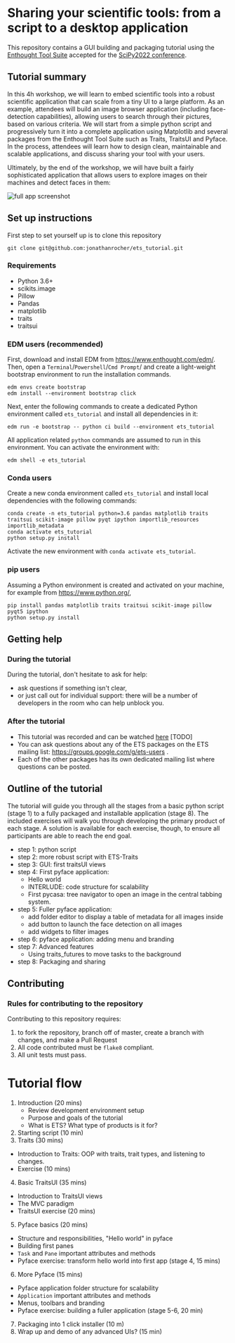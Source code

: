 # Sharing your scientific tools: from a script to a desktop application
This repository contains a GUI building and packaging tutorial using the 
[Enthought Tool Suite](https://docs.enthought.com/ets/) accepted for the 
[SciPy2022 conference](https://www.scipy2022.scipy.org/).

## Tutorial summary

In this 4h workshop, we will learn to embed scientific tools into a robust 
scientific application that can scale from a tiny UI to a large platform. As an 
example, attendees will build an image browser application (including 
face-detection capabilities), allowing users to search through their pictures, 
based on various criteria. We will start from a simple python script and 
progressively turn it into a complete application using Matplotlib and several 
packages from the Enthought Tool Suite such as Traits, TraitsUI and Pyface. In 
the process, attendees will learn how to design clean, maintainable and 
scalable applications, and discuss sharing your tool with your users.

Ultimately, by the end of the workshop, we will have built a fairly 
sophisticated application that allows users to explore images on their machines 
and detect faces in them:

![full app screenshot](pycasa_final.png)


## Set up instructions
First step to set yourself up is to clone this repository
```commandline
git clone git@github.com:jonathanrocher/ets_tutorial.git
```

### Requirements

- Python 3.6+
- scikits.image
- Pillow
- Pandas
- matplotlib
- traits
- traitsui

### EDM users (recommended)
First, download and install EDM from https://www.enthought.com/edm/. Then, 
open a `Terminal`/`Powershell`/`Cmd Prompt`/ and create a light-weight 
bootstrap environment to run the installation commands.
```commandline
edm envs create bootstrap
edm install --environment bootstrap click
```
Next, enter the following commands to create a 
dedicated Python environment called `ets_tutorial` and install all dependencies in it:
```commandline
edm run -e bootstrap -- python ci build --environment ets_tutorial
```
All application related `python` commands are assumed to run in this
environment. You can activate the environment with:
```commandline
edm shell -e ets_tutorial
```

### Conda users
Create a new conda environment called `ets_tutorial` and install local
dependencies with the following commands:
```commandline
conda create -n ets_tutorial python=3.6 pandas matplotlib traits traitsui scikit-image pillow pyqt ipython importlib_resources importlib_metadata
conda activate ets_tutorial
python setup.py install
```
Activate the new environment with `conda activate ets_tutorial`.

### pip users
Assuming a Python environment is created and activated on your machine, for 
example from https://www.python.org/, 
```commandline
pip install pandas matplotlib traits traitsui scikit-image pillow pyqt5 ipython
python setup.py install
```

## Getting help
### During the tutorial
During the tutorial, don't hesitate to ask for help: 
- ask questions if something isn't clear,
- or just call out for individual support: there will be a number of developers 
  in the room who can help unblock you.

### After the tutorial
- This tutorial was recorded and can be watched [here]() [TODO]
- You can ask questions about any of the ETS packages on the ETS mailing list:
  https://groups.google.com/g/ets-users .
- Each of the other packages has its own dedicated mailing list where questions 
  can be posted.


## Outline of the tutorial
The tutorial will guide you through all the stages from a basic python script 
(stage 1) to a fully packaged and installable application (stage 8). The 
included exercises will walk you through developing the primary product of 
each stage.
A solution is available for each exercise, though, to ensure all participants 
are able to reach the end goal.

  - step 1: python script
  - step 2: more robust script with ETS-Traits
  - step 3: GUI: first traitsUI views
  - step 4: First pyface application: 
    - Hello world
    - INTERLUDE: code structure for scalability
    - First pycasa: tree navigator to open an image in the central tabbing 
      system.
  - step 5: Fuller pyface application: 
    - add folder editor to display a table of metadata for all images inside
    - add button to launch the face detection on all images
    - add widgets to filter images
  - step 6: pyface application: adding menu and branding 
  - step 7: Advanced features
    - Using traits_futures to move tasks to the background
  - step 8: Packaging and sharing


## Contributing

### Rules for contributing to the repository
Contributing to this repository requires:
1. to fork the repository, branch off of master, create a branch with changes, 
   and  make a Pull Request
2. All code contributed must be `flake8` compliant.
3. All unit tests must pass.


# Tutorial flow

1. Introduction (20 mins)
    - Review development environment setup
    - Purpose and goals of the tutorial
    - What is ETS? What type of products is it for?
2. Starting script (10 min)
3. Traits (30 mins)
  - Introduction to Traits: OOP with traits, trait types, and listening to 
    changes. 
  - Exercise (10 mins)
4. Basic TraitsUI (35 mins) 
  - Introduction to TraitsUI views
  - The MVC paradigm
  - TraitsUI exercise (20 mins)
5. Pyface basics (20 mins)
  - Structure and responsibilities, "Hello world" in pyface
  - Building first panes
  - `Task` and `Pane` important attributes and methods
  - Pyface exercise: transform hello world into first app (stage 4, 15 mins)
6. More Pyface (15 mins)
  - Pyface application folder structure for scalability
  - `Application` important attributes and methods
  - Menus, toolbars and branding
  - Pyface exercise: building a fuller application (stage 5-6, 20 min)
7. Packaging into 1 click installer (10 m)
8. Wrap up and demo of any advanced UIs? (15 min)
